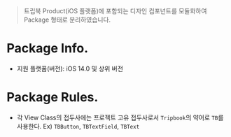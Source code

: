 > 트립북 Product(iOS 플랫폼)에 포함되는 디자인 컴포넌트를 모듈화하여 Package 형태로 분리하였습니다.

# Package Info.
- 지원 플랫폼(버전): iOS 14.0 및 상위 버전

# Package Rules.
- 각 View Class의 접두사에는 프로젝트 고유 접두사로서 `Tripbook`의 약어로 `TB`를 사용한다.
Ex) `TBButton`, `TBTextField`, `TBText`
